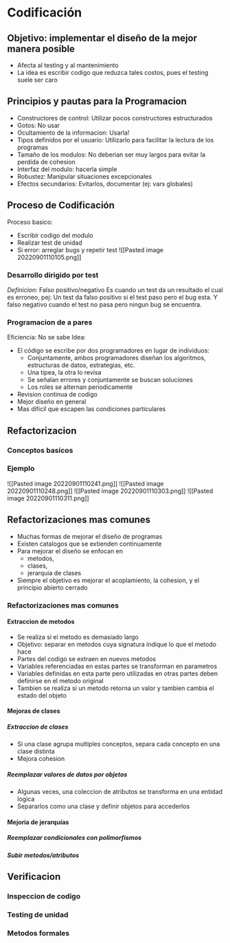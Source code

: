 # Codificación

## Objetivo: implementar el diseño de la mejor manera posible

* Afecta al testing y al mantenimiento
* La idea es escribir codigo que reduzca tales costos, pues el testing suele ser caro


## Principios y pautas para la Programacion
* Constructores de control: Utilizar pocos constructores estructurados
* Gotos: No usar
* Ocultamiento de la informacion: Usarla!
* Tipos definidos por el usuario: Utilizarlo para facilitar la lectura de los programas
* Tamaño de los modulos: No deberian ser muy largos para evitar la perdida de cohesion
* Interfaz del modulo: hacerla simple
* Robustez: Manipular situaciones excepcionales
* Efectos secundarios: Evitarlos, documentar (ej: vars globales)


## Proceso de Codificación
Proceso basico:
* Escribir codigo del modulo
* Realizar test de unidad
* Si error: arreglar bugs y repetir test
![[Pasted image 20220901110105.png]]

### Desarrollo dirigido por test
_Definicion_:
Falso positivo/negativo
Es cuando un test da un resultado el cual es erroneo, pej: Un test da falso positivo si el test paso pero el bug esta. Y falso negativo cuando el test no pasa pero ningun bug se encuentra.

### Programacion de a pares
Eficiencia: No se sabe
Idea: 
* El código se escribe por dos programadores en lugar de individuos:
	* Conjuntamente, ambos programadores diseñan los algoritmos, estructuras de datos, estrategias, etc.
	* Una tipea, la otra lo revisa
	* Se señalan errores y conjuntamente se buscan soluciones
	* Los roles se alternan periodicamente
* Revision continua de codigo
* Mejor diseño en general
* Mas dificil que escapen las condiciones particulares

## Refactorizacion


### Conceptos basicos

### Ejemplo
![[Pasted image 20220901110241.png]]
![[Pasted image 20220901110248.png]]
![[Pasted image 20220901110303.png]]
![[Pasted image 20220901110311.png]]

## Refactorizaciones mas comunes
* Muchas formas de mejorar el diseño de programas
* Existen catalogos que se extienden continuamente
* Para mejorar el diseño se enfocan en
	* metodos,
	* clases,
	* jerarquia de clases
* Siempre el objetivo es mejorar el acoplamiento, la cohesion, y el principio abierto cerrado

### Refactorizaciones mas comunes
#### Extraccion de metodos
* Se realiza si el metodo es demasiado largo
* Objetivo: separar en metodos cuya signatura indique lo que el metodo hace
* Partes del codigo se extraen en nuevos metodos
* Variables referenciadas en estas partes se transforman en parametros
* Variables definidas en esta parte pero utilizadas en otras partes deben definirse en el metodo original
* Tambien se realiza si un metodo retorna un valor y tambien cambia el estado del objeto

#### Mejoras de clases
##### Extraccion de clases
* Si una clase agrupa multiples conceptos, separa cada concepto en una clase distinta
* Mejora cohesion

##### Reemplazar valores de datos por objetos
* Algunas veces, una coleccion de atributos se transforma en una entidad logica
* Separarlos como una clase y definir objetos para accederlos

#### Mejoria de jerarquías
##### Reemplazar condicionales con polimorfismos

##### Subir metodos/atributos

## Verificacion
### Inspeccion de codigo
### Testing de unidad
### Metodos formales


